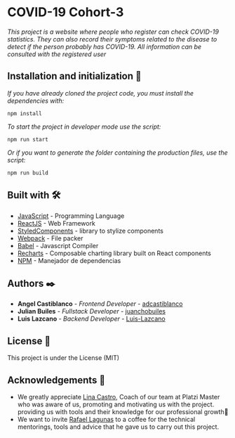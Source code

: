 # COVID-19 Cohort-3

_This project is a website where people who register can check COVID-19 statistics. They can also record their symptoms related to the disease to detect if the person probably has COVID-19. All information can be consulted with the registered user_

## Installation and initialization 🔧

_If you have already cloned the project code, you must install the dependencies with:_

```
npm install
```

_To start the project in developer mode use the script:_

```
npm run start
```

_Or if you want to generate the folder containing the production files, use the script:_

```
npm run build
```

## Built with 🛠️

- [JavaScript](https://www.javascript.com/) - Programming Language
- [ReactJS](https://es.reactjs.org/) - Web Framework
- [StyledComponents](https://styled-components.com/) - library to stylize components
- [Webpack](https://webpack.js.org/) - File packer
- [Babel](https://babeljs.io/) - Javascript Compiler
- [Recharts](https://recharts.org/en-US/) - Composable charting library built on React components
- [NPM](https://www.npmjs.com/) - Manejador de dependencias

## Authors ✒️

- **Angel Castiblanco** - _Frontend Developer_ - [adcastiblanco](https://github.com/adcastiblanco)
- **Julian Builes** - _Fullstack Developer_ - [juanchobuiles](https://github.com/juanchobuiles)
- **Luis Lazcano** - _Backend Developer_ - [Luis-Lazcano](https://github.com/Luis-Lazcano)

## License 📄

This project is under the License (MIT)

## Acknowledgements 🎁

- We greatly appreciate [Lina Castro](https://github.com/lirrumscode), Coach of our team at Platzi Master who was aware of us, promoting and motivating us with the project. providing us with tools and their knowledge for our professional growth📢
- We want to invite [Rafael Lagunas](https://github.com/rafastaria) to a coffee for the technical mentorings, tools and advice that he gave us to carry out this project.
